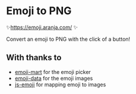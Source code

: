# Emoji to PNG

✨https://emoji.aranja.com/ ✨

Convert an emoji to PNG with the click of a button!

## With thanks to

- [emoji-mart](https://github.com/missive/emoji-mart) for the emoji picker
- [emoji-data](https://github.com/iamcal/emoji-data) for the emoji images
- [js-emoji](https://github.com/iamcal/js-emoji) for mapping emoji to images
